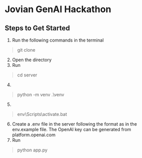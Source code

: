# Jovian GenAI Hackathon
## Steps to Get Started
1) Run the following commands in the terminal
>  git clone 
2) Open the directory 
3) Run 
> cd server
4)
> python -m venv .\venv
5) 
> env\Scripts\activate.bat
6) Create a .env file in the server following the format  as in the env.example file. The OpenAI key can be generated from platform.openai.com
7) Run 
> python app.py